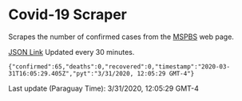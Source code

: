 # Covid-19 Scraper

Scrapes the number of confirmed cases from the [MSPBS](https://www.mspbs.gov.py/covid-19.php) web page.

[JSON Link](https://jmayalag.github.io/covid19-scrape/cases.json)
Updated every 30 minutes.
```
{"confirmed":65,"deaths":0,"recovered":0,"timestamp":"2020-03-31T16:05:29.405Z","pyt":"3/31/2020, 12:05:29 GMT-4"}
```
Last update (Paraguay Time): 3/31/2020, 12:05:29 GMT-4